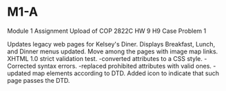 # M1-A
Module 1 Assignment
Upload of COP 2822C HW 9
H9 Case Problem 1

Updates legacy web pages for Kelsey's Diner.
Displays Breakfast, Lunch, and Dinner menus updated.
Move among the pages with image map links.
XHTML 1.0 strict validation test.
  -converted attributes to a CSS style.
  -Corrected syntax errors.
  -replaced prohibited attributes with valid ones.
  -updated map elements according to DTD.
Added icon to indicate that such page passes the DTD.
